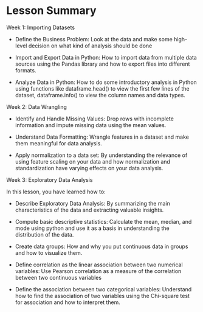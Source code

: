 <h1>Lesson Summary</h1>

Week 1: Importing Datasets
- Define the Business Problem: Look at the data and make some high-level decision on what kind of analysis should be done

- Import and Export Data in Python: How to import data from multiple data sources using the Pandas library and how to export files into different formats.

- Analyze Data in Python: How to do some introductory analysis in Python using functions like dataframe.head() to view the first few lines of the dataset, dataframe.info() to view the column names and data types.

Week 2: Data Wrangling
- Identify and Handle Missing Values: Drop rows with incomplete information and impute missing data using the mean values.

- Understand Data Formatting: Wrangle features in a dataset and make them meaningful for data analysis.

- Apply normalization to a data set: By understanding the relevance of using feature scaling on your data and how normalization and standardization have varying effects on your data analysis.

Week 3: Exploratory Data Analysis

In this lesson, you have learned how to:

- Describe Exploratory Data Analysis: By summarizing the main characteristics of the data and extracting valuable insights.

- Compute basic descriptive statistics: Calculate the mean, median, and mode using python and use it as a basis in understanding the distribution of the data.

- Create data groups: How and why you put continuous data in groups and how to visualize them.

- Define correlation as the linear association between two numerical variables: Use Pearson correlation as a measure of the correlation between two continuous variables

- Define the association between two categorical variables: Understand how to find the association of two variables using the Chi-square test for association and how to interpret them.
